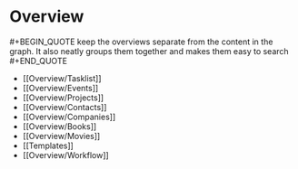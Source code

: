 # Overview
#+BEGIN_QUOTE
keep the overviews separate from the content in the graph. 
It also neatly groups them together and makes them easy to search
#+END_QUOTE

- [[Overview/Tasklist]]
- [[Overview/Events]]
- [[Overview/Projects]]
- [[Overview/Contacts]]
- [[Overview/Companies]]
- [[Overview/Books]]
- [[Overview/Movies]]
- [[Templates]]
- [[Overview/Workflow]]